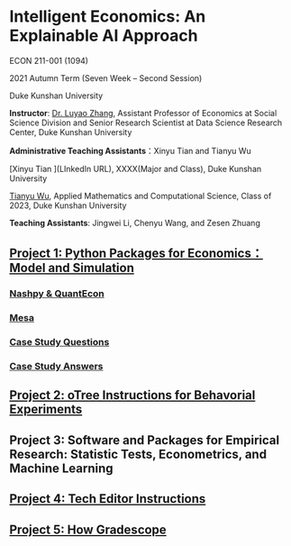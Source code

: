 # Intelligent Economics: An Explainable AI Approach

ECON 211-001 (1094)

2021 Autumn Term (Seven Week – Second Session)

Duke Kunshan University

**Instructor**: [Dr. Luyao Zhang](https://scholars.duke.edu/person/luyao.zhang), Assistant Professor of Economics at Social Science Division and Senior Research Scientist at Data Science Research Center, Duke Kunshan University

**Administrative Teaching Assistants**：Xinyu Tian and Tianyu Wu

[Xinyu Tian ](LInkedIn URL), XXXX(Major and Class), Duke Kunshan University

[Tianyu Wu](https://www.linkedin.com/in/tianyu-henry-wu/), Applied Mathematics and Computational Science, Class of 2023, Duke Kunshan University

**Teaching Assistants**: Jingwei Li, Chenyu Wang, and Zesen Zhuang

## [Project 1: Python Packages for Economics：Model and Simulation](https://github.com/SciEcon/Intelligent-Economics/tree/main/project1)
### [Nashpy & QuantEcon](https://github.com/SciEcon/Intelligent-Economics/blob/main/project1/Colab%20Notebook%20NashPy%20vs%20QuantEcon.ipynb)
### [Mesa](https://github.com/SciEcon/Intelligent-Economics/blob/main/project1/Colab%20Notebook%20Mesa.ipynb)
### [Case Study Questions](https://github.com/SciEcon/Intelligent-Economics/blob/main/project1/Colab%20Notebook%20Case%20Study%20Questions.ipynb)
### [Case Study Answers](https://github.com/SciEcon/Intelligent-Economics/blob/main/project1/Colab%20Notebook%20Case%20Study%20Answer.ipynb)

## [Project 2: oTree Instructions for Behavorial Experiments](./project2/oTree.md)
## Project 3: Software and Packages for Empirical Research: Statistic Tests, Econometrics, and Machine Learning
## [Project 4: Tech Editor Instructions](./project4/techInstr.md)
## [Project 5: How Gradescope](./project5/Gradescope.md)




